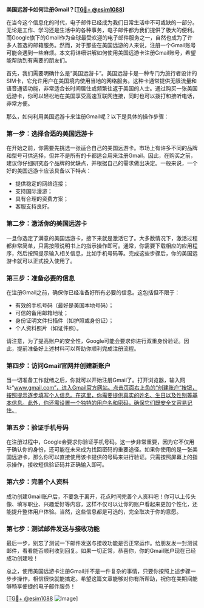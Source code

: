 **美国远游卡如何注册Gmail？[[TG💪+ @esim1088](https://t.me/s/esim1088)]**

在当今这个信息化的时代，电子邮件已经成为我们日常生活中不可或缺的一部分。无论是工作、学习还是生活中的各种事务，电子邮件都为我们提供了极大的便利。而Google旗下的Gmail作为全球最受欢迎的电子邮件服务之一，自然也成为了许多人首选的邮箱服务。然而，对于那些在美国远游的人来说，注册一个Gmail账号可能会遇到一些麻烦。本文将详细讲解如何使用美国远游卡注册Gmail账号，希望能帮助到有需要的朋友们。

首先，我们需要明确什么是“美国远游卡”。美国远游卡是一种专门为旅行者设计的SIM卡，它允许用户在美国境内使用当地的网络服务。这种卡通常提供无限流量和语音通话功能，非常适合长时间居住或频繁往返于美国的人士。通过购买一张美国远游卡，你可以轻松地在美国享受高速互联网连接，同时也可以拨打和接听电话，非常方便。

那么，如何利用美国远游卡来注册Gmail呢？以下是具体的操作步骤：

### 第一步：选择合适的美国远游卡

在开始之前，你需要先挑选一张适合自己的美国远游卡。市场上有许多不同的品牌和型号可供选择，但并不是所有的卡都适合用来注册Gmail。因此，在购买之前，建议你仔细研究各个品牌的优缺点，并根据自己的需求做出决定。一般来说，一个好的美国远游卡应该具备以下特点：
- 提供稳定的网络连接；
- 支持国际漫游；
- 具有合理的资费方案；
- 客服支持良好。

### 第二步：激活你的美国远游卡

一旦你选定了满意的美国远游卡，接下来就是激活它了。大多数情况下，激活过程都非常简单，只需按照说明书上的指示操作即可。通常，你需要下载相应的应用程序，然后按照提示输入相关信息，比如手机号码等。完成这些步骤后，你的美国远游卡就可以正式投入使用了。

### 第三步：准备必要的信息

在注册Gmail之前，确保你已经准备好所有必要的信息。这包括但不限于：
- 有效的手机号码（最好是美国本地号码）；
- 可信的备用邮箱地址；
- 身份证明文件扫描件（如护照或身份证）；
- 个人资料照片（如证件照）。

请注意，为了提高账户的安全性，Google可能会要求你进行双重身份验证。因此，提前准备好上述材料可以帮助你顺利完成注册流程。

### 第四步：访问Gmail官网并创建新账户

当一切准备工作就绪之后，你就可以开始注册Gmail了。打开浏览器，输入网址“www.gmail.com”，进入Gmail官方网站。点击页面右上角的“创建账户”按钮，按照提示逐步填写个人信息。在这里，你需要提供真实的姓名、生日以及性别等基本信息。此外，你还需设置一个独特的用户名和密码，确保它们既安全又容易记住。

### 第五步：验证手机号码

在注册过程中，Google会要求你验证手机号码。这一步非常重要，因为它不仅用于确认你的身份，还可能在未来成为找回密码的重要途径。如果你使用的是一张美国远游卡，那么你可以直接使用该卡提供的号码来进行验证。只需按照屏幕上的指示操作，接收短信验证码并正确输入即可。

### 第六步：完善个人资料

成功创建Gmail账户后，不要急于离开，花点时间完善个人资料吧！你可以上传头像、填写职业、兴趣爱好等内容，这样不仅可以让你的账户看起来更加个性化，还能提升整体用户体验。当然，这些信息都是可选的，完全取决于你的意愿。

### 第七步：测试邮件发送与接收功能

最后一步，别忘了测试一下邮件发送与接收功能是否正常运作。给朋友发一封测试邮件，看看能否顺利收到回复。如果一切正常，恭喜你，你的Gmail账户现在已经成功创建啦！

总之，使用美国远游卡注册Gmail并不是一件复杂的事情，只要你按照上述步骤一步步操作，相信很快就能搞定。希望这篇文章能够对你有所帮助，祝你在美期间能够畅享便捷的电子邮件服务！

[[TG💪+ @esim1088](https://t.me/s/esim1088) ![Image](https://i.postimg.cc/4NQfJmqS/Snipaste-2025-05-13-00-14-12.png)]